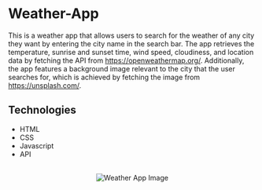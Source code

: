 # Weather-App

This is a weather app that allows users to search for the weather of any city they want by entering the city name in the search bar. The app retrieves the temperature, sunrise and sunset time, wind speed, cloudiness, and location data by fetching the API from https://openweathermap.org/. 
Additionally, the app features a background image relevant to the city that the user searches for, which is achieved by fetching the image from https://unsplash.com/.

## Technologies
* HTML
* CSS 
* Javascript
* API 
<br>

<div align="center">
  <img src="https://user-images.githubusercontent.com/94117213/234254479-257bd52e-06f8-4e3d-8d6c-9c878a475e36.png" alt="Weather App Image">
</div>
